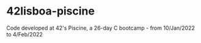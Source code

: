 # 42lisboa-piscine
Code developed at 42's Piscine, a 26-day C bootcamp - from 10/Jan/2022 to 4/Feb/2022
